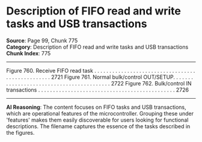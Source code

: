 # Description of FIFO read and write tasks and USB transactions

**Source**: Page 99, Chunk 775  
**Category**: Description of FIFO read and write tasks and USB transactions  
**Chunk Index**: 775

---

Figure 760. Receive FIFO read task . . . . . . . . . . . . . . . . . . . . . . . . . . . . . . . . . . . . . . . . . . . . . . . . . 2721
Figure 761. Normal bulk/control OUT/SETUP. . . . . . . . . . . . . . . . . . . . . . . . . . . . . . . . . . . . . . . . . . 2722
Figure 762. Bulk/control IN transactions . . . . . . . . . . . . . . . . . . . . . . . . . . . . . . . . . . . . . . . . . . . . . . 2726

---

**AI Reasoning**: The content focuses on FIFO tasks and USB transactions, which are operational features of the microcontroller. Grouping these under 'features' makes them easily discoverable for users looking for functional descriptions. The filename captures the essence of the tasks described in the figures.
